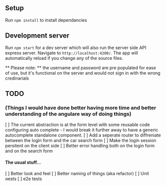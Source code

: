 ## Setup

Run `npm install` to install dependancies

## Development server

Run `npm start` for a dev server which will also run the server side API express server.
Navigate to `http://localhost:4200/`. The app will automatically reload if you change any of the source files.

** Please note: ** the username and password are pre populated for ease of use, but it's functional on the server and would not sign in with the wrong credinarials

## TODO
### (Things I would have done better having more time and better understanding of the angulare way of doing things)

[ ] The current abstraction is at the form level with some reusable code configuring auto complete - I would break it further away to have a generic autocomplete standalone component.
[ ] Add a seperate router to diffreniate between the login form and the car search form
[ ] Make the login session persitent on the client side
[ ] Better error handling both on the login form and on the search form

#### The usual stuff...
[ ] Better look and feel
[ ] Better naming of things (aka refactor)
[ ] Unit אests
[ ] e2e tests
